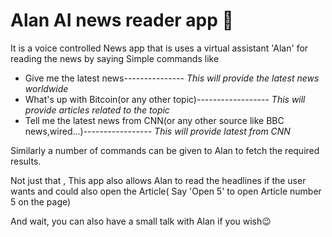 # Alan AI news reader app 📰

It is a voice controlled News app that is uses a virtual assistant 'Alan' for reading the news by saying Simple commands like 
* Give me the latest news---------------        *This will provide the latest news worldwide*
* What's up with Bitcoin(or any other topic)------------------       *This will provide articles related to the topic*
* Tell me the latest news from CNN(or any other source like BBC news,wired...)-----------------    *This will provide latest from CNN*

Similarly a number of commands can be given to Alan to fetch the required results.

Not just that , This app also allows Alan to read the headlines if the user wants and could also open the Article( Say 'Open 5' to open Article number 5 on the page)

And wait, you can also have a small talk with Alan if you wish😉
